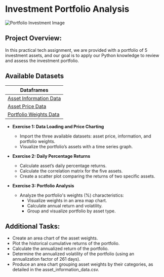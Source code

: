 # Investment Portfolio Analysis

![Portfolio Investment Image](https://media.licdn.com/dms/image/D5612AQGZb8k1NrXFkg/article-cover_image-shrink_720_1280/0/1677728307518?e=1720051200&v=beta&t=Ye8GLxYm1eSg7rnx94Lmqgi2Q7Z916WKeUpaUQWe9jQ)

## Project Overview: 

In this practical tech assignment, we are provided with a portfolio of 5 investment assets, and our goal is to apply our Python knowledge to review and assess the investment portfolio.

## Available Datasets

| Dataframes              |
|-------------------------|
| [Asset Information Data](https://drive.google.com/file/d/1GsL7vAatihCZGr-M2v5iR5tMNxtQlX0s/view?usp=drive_link) |
| [Asset Price Data](https://drive.google.com/file/d/1EwcJlExRlA7Ym3LakOrKm6SD360d_iey/view?usp=drive_link)       |
| [Portfolio Weights Data](https://drive.google.com/file/d/1RDrqtFPiiCfLMJPkiIK0gL5XRjsoiXO1/view?usp=drive_link) |

- **Exercise 1: Data Loading and Price Charting**
  - Import the three available datasets: asset price, information, and portfolio weights.
  - Visualize the portfolio’s assets with a time series graph.

- **Exercise 2: Daily Percentage Returns**
  - Calculate asset’s daily percentage returns.
  - Calculate the correlation matrix for the five assets.
  - Create a scatter plot comparing the returns of two specific assets.

- **Exercise 3: Portfolio Analysis**
  - Analyze the portfolio's weights (%) characteristics:
    - Visualize weights in an area map chart.
    - Calculate annual return and volatility.
    - Group and visualize portfolio by asset type.

## Additional Tasks:
- Create an area chart of the asset weights.
- Plot the historical cumulative returns of the portfolio.
- Calculate the annualized return of the portfolio.
- Determine the annualized volatility of the portfolio (using an annualization factor of 261 days).
- Produce an area chart grouping asset weights by their categories, as detailed in the asset_information_data.csv.
